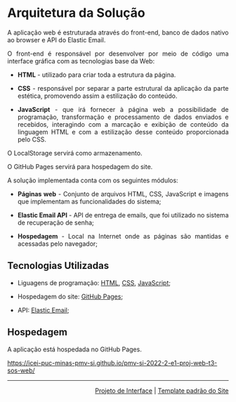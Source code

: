 
<div align="justify">

# Arquitetura da Solução

A aplicação web é estruturada através do front-end, banco de dados nativo ao browser e API do Elastic Email.

O front-end é responsável por desenvolver por meio de código uma interface gráfica com as tecnologias base da Web:

- **HTML** - utilizado para criar toda a estrutura da página.

- **CSS** - responsável por separar a parte estrutural da aplicação da parte estética, promovendo assim a estilização do conteúdo.

- **JavaScript** - que irá fornecer à página web a possibilidade de programação, transformação e processamento de dados enviados e recebidos, interagindo com a marcação e exibição de conteúdo da linguagem HTML e com a estilização desse conteúdo proporcionada pelo CSS.

O LocalStorage servirá como armazenamento.

O GitHub Pages servirá para hospedagem do site.

A solução implementada conta com os seguintes módulos:

- **Páginas web** - Conjunto de arquivos HTML, CSS, JavaScript e imagens que implementam as funcionalidades do sistema;

- **Elastic Email API** - API de entrega de emails, que foi utilizado no sistema de recuperação de senha;

- **Hospedagem** - Local na Internet onde as páginas são mantidas e acessadas pelo navegador;

## Tecnologias Utilizadas

- Liguagens de programação: [HTML](https://devdocs.io/html/), [CSS](https://developer.mozilla.org/pt-BR/docs/Web/CSS), [JavaScript](https://developer.mozilla.org/pt-BR/docs/Web/JavaScript);
- Hospedagem do site: [GitHub Pages](https://pages.github.com/);

- API: [Elastic Email](https://app.elasticemail.com/);

## Hospedagem

A aplicação está hospedada no GitHub Pages.

https://icei-puc-minas-pmv-si.github.io/pmv-si-2022-2-e1-proj-web-t3-sos-web/


<hr>

<p align="right"><a href="interface.md">Projeto de Interface</a> | <a href="template.md">Template padrão do Site</a></p>


